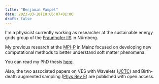 ```yaml
---
title: "Benjamin Pampel"
date: 2023-03-10T10:06:07+01:00
draft: false
---
```


I'm a physicist currently working as researcher at the sustainable energy grids group of the [Fraunhofer IIS](https://www.iis.fraunhofer.de/) in Nürnberg.

My previous research at the [MPI-P](https://www.mpip-mainz.mpg.de/) in Mainz focused on developing new computational methods to better understand soft matter phenomena.

You can read my PhD thesis [here](https://keeper.mpdl.mpg.de/f/c4477cc598e841509d46/).

Also, the two associated papers on VES with Wavelets ([JCTC](https://doi.org/10.1021/acs.jctc.2c00197)) and Birth-death augmented sampling ([Phys Rev E](https://doi.org/10.1103/PhysRevE.107.024141)) are published with open access.
